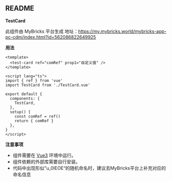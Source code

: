 ## README

**TestCard**

此组件由 MyBricks 平台生成
地址：https://my.mybricks.world/mybricks-app-pc-cdm/index.html?id=562086822649925

**用法**

```vue
<template>
  <test-card ref="comRef" prop1="自定义值" />
</template>

<script lang="ts">
import { ref } from 'vue'
import TestCard from './TestCard.vue'

export default {
  components: {
    TestCard,
  },
  setup() {
    const comRef = ref()
    return { comRef }
  },
}
</script>
```

**注意事项**

- 组件需要在 [Vue3](https://cn.vuejs.org/) 环境中运行。
- 组件依赖的外部库需要自行安装。
- 代码中出现形似”u_0IEOE“的随机命名时，建议去MyBricks平台上补充对应的命名信息
